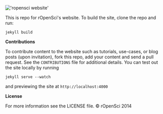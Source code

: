 


!['ropensci website'](http://ropensci.org/assets/common-files/img/content/blog_header_logo.png)


This is repo for rOpenSci's website. To build the site, clone the repo and run:

```
jekyll build
```


__Contributions__

To contribute content to the website such as tutorials, use-cases, or blog posts (upon invitation), fork this repo, add your content and send a pull request. See the `CONTRIBUTIONS` file for additional details. You can test out the site locally by running

```
jekyll serve --watch
```
and previewing the site at `http://localhost:4000`

__License__

For more information see the LICENSE file. © rOpenSci 2014

